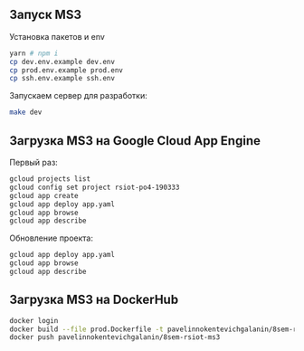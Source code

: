 ## Запуск MS3

Установка пакетов и env

```bash
yarn # npm i
cp dev.env.example dev.env
cp prod.env.example prod.env
cp ssh.env.example ssh.env
```

Запускаем сервер для разработки:

```bash
make dev
```

## Загрузка MS3 на Google Cloud App Engine

Первый раз:

```bash
gcloud projects list
gcloud config set project rsiot-po4-190333
gcloud app create
gcloud app deploy app.yaml
gcloud app browse
gcloud app describe
```

Обновление проекта:

```bash
gcloud app deploy app.yaml
gcloud app browse
gcloud app describe
```

## Загрузка MS3 на DockerHub

```bash
docker login
docker build --file prod.Dockerfile -t pavelinnokentevichgalanin/8sem-rsiot-ms3 .
docker push pavelinnokentevichgalanin/8sem-rsiot-ms3
```

